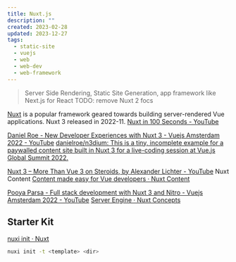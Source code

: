 ```yaml
---
title: Nuxt.js
description: ""
created: 2023-02-28
updated: 2023-12-27
tags:
  - static-site
  - vuejs
  - web
  - web-dev
  - web-framework
---
```


> Server Side Rendering, Static Site Generation, app framework like Next.js for React
> TODO: remove Nuxt 2 focs

[Nuxt](https://nuxt.com/) is a popular framework geared towards building server-rendered Vue applications. Nuxt 3 released in 2022-11.
[Nuxt in 100 Seconds - YouTube](https://www.youtube.com/watch?v=dCxSsr5xuL8)

[Daniel Roe - New Developer Experiences with Nuxt 3 - Vuejs Amsterdam 2022 - YouTube](https://www.youtube.com/watch?v=Xv8EtQwPs8Q)
[danielroe/n3dium: This is a tiny, incomplete example for a paywalled content site built in Nuxt 3 for a live-coding session at Vue.js Global Summit 2022.](https://github.com/danielroe/n3dium)

[Nuxt 3 – More Than Vue 3 on Steroids, by Alexander Lichter - YouTube](https://www.youtube.com/watch?v=cSjlefuZlaI) Nuxt Content
[Content made easy for Vue developers · Nuxt Content](https://content.nuxtjs.org/)

[Pooya Parsa - Full stack development with Nuxt 3 and Nitro - Vuejs Amsterdam 2022 - YouTube](https://www.youtube.com/watch?v=eYOifvwsFG0)
[Server Engine · Nuxt Concepts](https://nuxt.com/docs/guide/concepts/server-engine)

## Starter Kit

[nuxi init · Nuxt](https://nuxt.com/docs/api/commands/init)

```sh
nuxi init -t <template> <dir>
```
